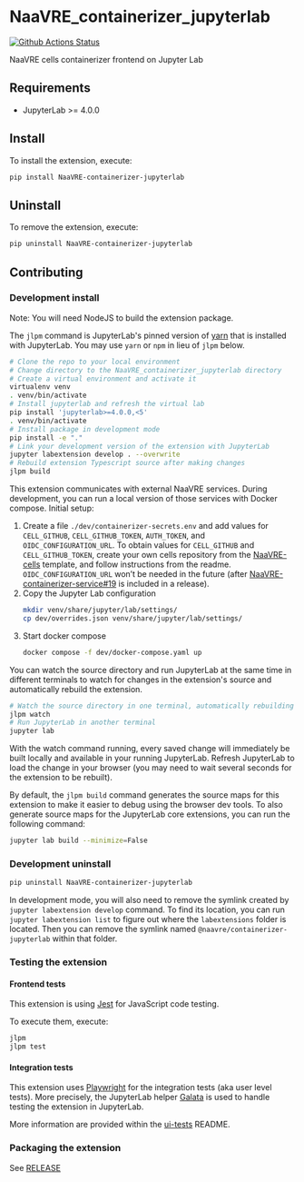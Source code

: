 # NaaVRE_containerizer_jupyterlab

[![Github Actions Status](https://github.com/NaaVRE/NaaVRE-containerizer-jupyterlab/workflows/Build/badge.svg)](https://github.com/NaaVRE/NaaVRE-containerizer-jupyterlab/actions/workflows/build.yml)

NaaVRE cells containerizer frontend on Jupyter Lab

## Requirements

- JupyterLab >= 4.0.0

## Install

To install the extension, execute:

```bash
pip install NaaVRE-containerizer-jupyterlab
```

## Uninstall

To remove the extension, execute:

```bash
pip uninstall NaaVRE-containerizer-jupyterlab
```

## Contributing

### Development install

Note: You will need NodeJS to build the extension package.

The `jlpm` command is JupyterLab's pinned version of
[yarn](https://yarnpkg.com/) that is installed with JupyterLab. You may use
`yarn` or `npm` in lieu of `jlpm` below.

```bash
# Clone the repo to your local environment
# Change directory to the NaaVRE_containerizer_jupyterlab directory
# Create a virtual environment and activate it
virtualenv venv
. venv/bin/activate
# Install jupyterlab and refresh the virtual lab
pip install 'jupyterlab>=4.0.0,<5'
. venv/bin/activate
# Install package in development mode
pip install -e "."
# Link your development version of the extension with JupyterLab
jupyter labextension develop . --overwrite
# Rebuild extension Typescript source after making changes
jlpm build
```

This extension communicates with external NaaVRE services. During development, you can run a local version of those services with Docker compose. Initial setup:

1. Create a file `./dev/containerizer-secrets.env` and add values for `CELL_GITHUB`, `CELL_GITHUB_TOKEN`, `AUTH_TOKEN`, and `OIDC_CONFIGURATION_URL`. To obtain values for `CELL_GITHUB` and `CELL_GITHUB_TOKEN`, create your own cells repository from the [NaaVRE-cells](https://github.com/QCDIS/NaaVRE-cells) template, and follow instructions from the readme. `OIDC_CONFIGURATION_URL` won’t be needed in the future (after [NaaVRE-containerizer-service#19](https://github.com/NaaVRE/NaaVRE-containerizer-service/pull/19) is included in a release).
2. Copy the Jupyter Lab configuration
   ```bash
   mkdir venv/share/jupyter/lab/settings/
   cp dev/overrides.json venv/share/jupyter/lab/settings/
   ```
3. Start docker compose
   ```bash
   docker compose -f dev/docker-compose.yaml up
   ```

You can watch the source directory and run JupyterLab at the same time in different terminals to watch for changes in the extension's source and automatically rebuild the extension.

```bash
# Watch the source directory in one terminal, automatically rebuilding when needed
jlpm watch
# Run JupyterLab in another terminal
jupyter lab
```

With the watch command running, every saved change will immediately be built locally and available in your running JupyterLab. Refresh JupyterLab to load the change in your browser (you may need to wait several seconds for the extension to be rebuilt).

By default, the `jlpm build` command generates the source maps for this extension to make it easier to debug using the browser dev tools. To also generate source maps for the JupyterLab core extensions, you can run the following command:

```bash
jupyter lab build --minimize=False
```

### Development uninstall

```bash
pip uninstall NaaVRE-containerizer-jupyterlab
```

In development mode, you will also need to remove the symlink created by `jupyter labextension develop`
command. To find its location, you can run `jupyter labextension list` to figure out where the `labextensions`
folder is located. Then you can remove the symlink named `@naavre/containerizer-jupyterlab` within that folder.

### Testing the extension

#### Frontend tests

This extension is using [Jest](https://jestjs.io/) for JavaScript code testing.

To execute them, execute:

```sh
jlpm
jlpm test
```

#### Integration tests

This extension uses [Playwright](https://playwright.dev/docs/intro) for the integration tests (aka user level tests).
More precisely, the JupyterLab helper [Galata](https://github.com/jupyterlab/jupyterlab/tree/master/galata) is used to handle testing the extension in JupyterLab.

More information are provided within the [ui-tests](./ui-tests/README.md) README.

### Packaging the extension

See [RELEASE](RELEASE.md)
